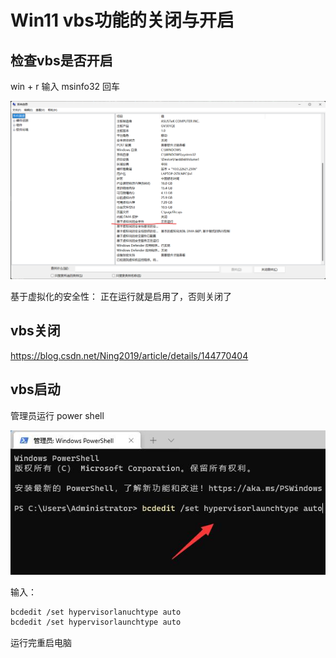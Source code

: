# Win11 vbs功能的关闭与开启

## 检查vbs是否开启

win + r 输入 msinfo32 回车

![alt text](image.png)

基于虚拟化的安全性：
正在运行就是启用了，否则关闭了

## vbs关闭

https://blog.csdn.net/Ning2019/article/details/144770404

## vbs启动

管理员运行 power shell

![alt text](image-1.png)

输入：

```bash
bcdedit /set hypervisorlanuchtype auto
bcdedit /set hypervisorlaunchtype auto
```

运行完重启电脑
